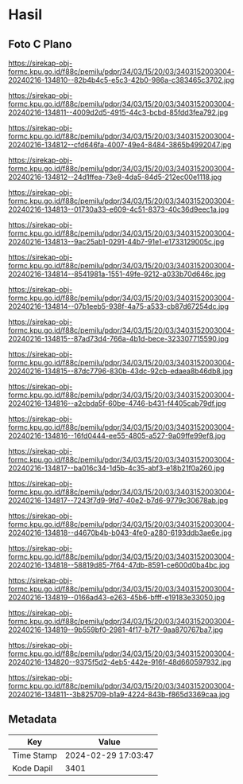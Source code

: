 # Hasil

## Foto C Plano

https://sirekap-obj-formc.kpu.go.id/f88c/pemilu/pdpr/34/03/15/20/03/3403152003004-20240216-134810--82b4b4c5-e5c3-42b0-986a-c383465c3702.jpg

https://sirekap-obj-formc.kpu.go.id/f88c/pemilu/pdpr/34/03/15/20/03/3403152003004-20240216-134811--4009d2d5-4915-44c3-bcbd-85fdd3fea792.jpg

https://sirekap-obj-formc.kpu.go.id/f88c/pemilu/pdpr/34/03/15/20/03/3403152003004-20240216-134812--cfd646fa-4007-49e4-8484-3865b4992047.jpg

https://sirekap-obj-formc.kpu.go.id/f88c/pemilu/pdpr/34/03/15/20/03/3403152003004-20240216-134812--24d1ffea-73e8-4da5-84d5-212ec00e1118.jpg

https://sirekap-obj-formc.kpu.go.id/f88c/pemilu/pdpr/34/03/15/20/03/3403152003004-20240216-134813--01730a33-e609-4c51-8373-40c36d9eec1a.jpg

https://sirekap-obj-formc.kpu.go.id/f88c/pemilu/pdpr/34/03/15/20/03/3403152003004-20240216-134813--9ac25ab1-0291-44b7-91e1-e1733129005c.jpg

https://sirekap-obj-formc.kpu.go.id/f88c/pemilu/pdpr/34/03/15/20/03/3403152003004-20240216-134814--8541981a-1551-49fe-9212-a033b70d646c.jpg

https://sirekap-obj-formc.kpu.go.id/f88c/pemilu/pdpr/34/03/15/20/03/3403152003004-20240216-134814--07b1eeb5-938f-4a75-a533-cb87d67254dc.jpg

https://sirekap-obj-formc.kpu.go.id/f88c/pemilu/pdpr/34/03/15/20/03/3403152003004-20240216-134815--87ad73d4-766a-4b1d-bece-323307715590.jpg

https://sirekap-obj-formc.kpu.go.id/f88c/pemilu/pdpr/34/03/15/20/03/3403152003004-20240216-134815--87dc7796-830b-43dc-92cb-edaea8b46db8.jpg

https://sirekap-obj-formc.kpu.go.id/f88c/pemilu/pdpr/34/03/15/20/03/3403152003004-20240216-134816--a2cbda5f-60be-4746-b431-f4405cab79df.jpg

https://sirekap-obj-formc.kpu.go.id/f88c/pemilu/pdpr/34/03/15/20/03/3403152003004-20240216-134816--16fd0444-ee55-4805-a527-9a09ffe99ef8.jpg

https://sirekap-obj-formc.kpu.go.id/f88c/pemilu/pdpr/34/03/15/20/03/3403152003004-20240216-134817--ba016c34-1d5b-4c35-abf3-e18b21f0a260.jpg

https://sirekap-obj-formc.kpu.go.id/f88c/pemilu/pdpr/34/03/15/20/03/3403152003004-20240216-134817--7243f7d9-9fd7-40e2-b7d6-9779c30678ab.jpg

https://sirekap-obj-formc.kpu.go.id/f88c/pemilu/pdpr/34/03/15/20/03/3403152003004-20240216-134818--d4670b4b-b043-4fe0-a280-6193ddb3ae6e.jpg

https://sirekap-obj-formc.kpu.go.id/f88c/pemilu/pdpr/34/03/15/20/03/3403152003004-20240216-134818--58819d85-7f64-47db-8591-ce600d0ba4bc.jpg

https://sirekap-obj-formc.kpu.go.id/f88c/pemilu/pdpr/34/03/15/20/03/3403152003004-20240216-134819--0166ad43-e263-45b6-bfff-e19183e33050.jpg

https://sirekap-obj-formc.kpu.go.id/f88c/pemilu/pdpr/34/03/15/20/03/3403152003004-20240216-134819--9b559bf0-2981-4f17-b7f7-9aa870767ba7.jpg

https://sirekap-obj-formc.kpu.go.id/f88c/pemilu/pdpr/34/03/15/20/03/3403152003004-20240216-134820--9375f5d2-4eb5-442e-916f-48d660597932.jpg

https://sirekap-obj-formc.kpu.go.id/f88c/pemilu/pdpr/34/03/15/20/03/3403152003004-20240216-134811--3b825709-b1a9-4224-843b-f865d3369caa.jpg


## Metadata

| Key        | Value               |
| ---------- | ------------------- |
| Time Stamp | 2024-02-29 17:03:47 |
| Kode Dapil | 3401                |



